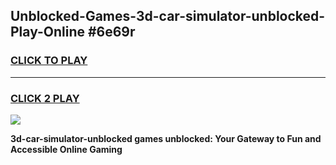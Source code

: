 
## Unblocked-Games-3d-car-simulator-unblocked-Play-Online #6e69r
<h3>
<a href="https://news.freeplayer.one?title=3d-car-simulator-unblocked&ref=3">CLICK TO PLAY</a></h3>
<hr>

<h3>
<a href="https://news.freeplayer.one?title=3d-car-simulator-unblocked&ref=3">CLICK 2 PLAY</a>
  
</h3>

<a href="https://news.freeplayer.one?title=3d-car-simulator-unblocked&ref=3"><img src="https://clearcache.store/games.png"></a>


**3d-car-simulator-unblocked games unblocked: Your Gateway to Fun and Accessible Online Gaming**
